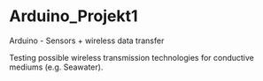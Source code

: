 # Arduino_Projekt1
Arduino - Sensors + wireless data transfer

Testing possible wireless transmission technologies for conductive mediums (e.g. Seawater).
